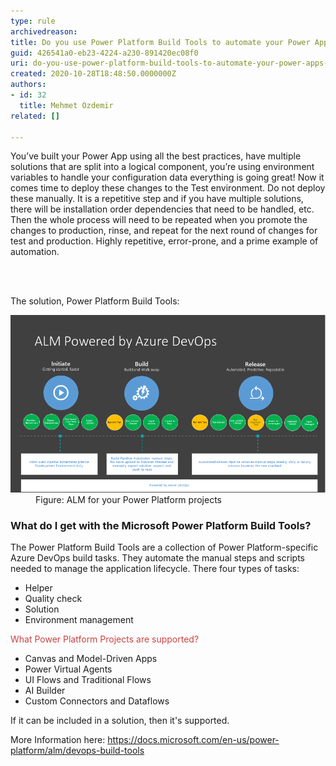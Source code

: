 ```yaml
---
type: rule
archivedreason: 
title: Do you use Power Platform Build Tools to automate your Power Apps deployments?
guid: 426541a0-eb23-4224-a230-891420ec08f0
uri: do-you-use-power-platform-build-tools-to-automate-your-power-apps-deployments
created: 2020-10-28T18:48:50.0000000Z
authors:
- id: 32
  title: Mehmet Ozdemir
related: []

---
```



<p class="ssw15-rteElement-P">You’ve built your Power App using all the best practices, have multiple solutions that are split into a logical component, you’re using environment variables to handle your configuration data everything is going great! Now it comes time to deploy these changes to the Test environment. Do not deploy these manually. It is a repetitive step and if you have multiple solutions, there will be installation order dependencies that need to be handled, etc. Then the whole process will need to be repeated when you promote the changes to production, rinse, and repeat for the next round of changes for test and production. Highly repetitive, error-prone, and a prime example of automation.​<br></p>
<br><excerpt class='endintro'></excerpt><br>
<p>The solution, Power Platform Build Tools: <br></p><dl class="image"><dt><img src="almpowered.png" alt="almpowered.png" style="width:750px;" /></dt><dd>Figure: ALM for your Power Platform projects<br></dd></dl><h3 class="ssw15-rteElement-H3">What do I get with the Microsoft Power Platform Build Tools? ​<br></h3><p>The Power Platform Build Tools are a collection of Power Platform-specific Azure DevOps build tasks. They automate the manual steps and scripts needed to manage the application lifecycle. There four types of tasks: </p><ul><li>Helper </li><li>Quality check </li><li>Solution </li><li>Environment management </li></ul><p>
   <span style="color:#cc4141;font-family:"segoe ui", "trebuchet ms", tahoma, arial, verdana, sans-serif;font-size:18px;">What Power Platform Projects are supported?​​</span><br></p><ul><li>Canvas and Model-Driven Apps  </li><li>Power Virtual Agents </li><li>UI Flows and Traditional Flows </li><li>AI Builder </li><li>Custom Connectors and Dataflows<br></li></ul><p>If it can be included in a solution, then it's supported.<br></p><p>More Information here: 
   <a href="https://docs.microsoft.com/en-us/power-platform/alm/devops-build-tools">https://docs.microsoft.com/en-us/power-platform/alm/devops-build-tools</a><br><br></p>


